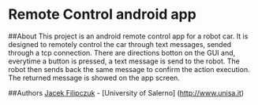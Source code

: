 Remote Control android app
===========================

##About
This project is an android remote control app for a robot car. 
It is designed to remotely control the car through text messages, sended through a tcp connection.
There are directions botton on the GUI and, everytime a button is pressed, a text message is send to the robot. 
The robot then sends back the same message to confirm the action execution. The returned message is showed on the app screen.

##Authors
[Jacek Filipczuk](https://github.com/jacekfilipczuk) - [University of Salerno] (http://www.unisa.it)
